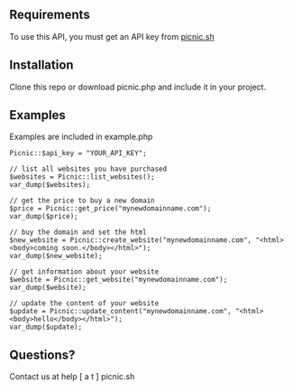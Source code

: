 
## Requirements

To use this API, you must get an API key from [picnic.sh](http://picnic.sh)

## Installation

Clone this repo or download picnic.php and include it in your project.

## Examples

Examples are included in example.php

    Picnic::$api_key = "YOUR_API_KEY";
    
    // list all websites you have purchased
    $websites = Picnic::list_websites();
    var_dump($websites);

    // get the price to buy a new domain
    $price = Picnic::get_price("mynewdomainname.com");
    var_dump($price);

    // buy the domain and set the html
    $new_website = Picnic::create_website("mynewdomainname.com", "<html><body>coming soon.</body></html>");
    var_dump($new_website);

    // get information about your website
    $website = Picnic::get_website("mynewdomainname.com");
    var_dump($website);
    
    // update the content of your website
    $update = Picnic::update_content("mynewdomainname.com", "<html><body>hello</body></html>");
    var_dump($update);

## Questions?

Contact us at help [ a t ] picnic.sh

